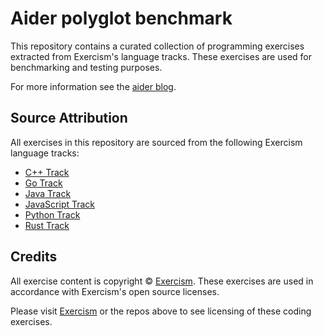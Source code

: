 # Aider polyglot benchmark

This repository contains a curated collection of programming exercises extracted from Exercism's language tracks. These exercises are used for benchmarking and testing purposes.

For more information see the 
[aider blog](https://aider.chat/2024/12/21/polyglot.html).

## Source Attribution

All exercises in this repository are sourced from the following Exercism language tracks:

- [C++ Track](https://github.com/exercism/cpp)
- [Go Track](https://github.com/exercism/go) 
- [Java Track](https://github.com/exercism/java)
- [JavaScript Track](https://github.com/exercism/javascript)
- [Python Track](https://github.com/exercism/python)
- [Rust Track](https://github.com/exercism/rust)

## Credits

All exercise content is copyright © [Exercism](https://exercism.org). These exercises are used in accordance with Exercism's open source licenses.

Please visit [Exercism](https://exercism.org) or the
repos above to see licensing of these coding
exercises.
